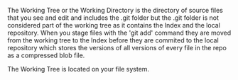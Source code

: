 The Working Tree or the Working Directory is the directory of source files that you see and edit and includes the .git folder but the .git folder is not considered part of the working tree as it contains the Index and the local repository. When you stage files with the 'git add' command they are moved from the working tree to the Index before they are commited to the local repository which stores the versions of all versions of every file in the repo as a compressed blob file.

The Working Tree is located on your file system.

